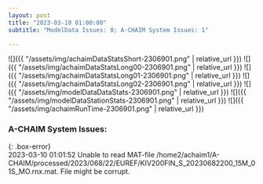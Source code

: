 ```yaml
---
layout: post
title: "2023-03-10 01:00:00"
subtitle: "ModelData Issues: 0; A-CHAIM System Issues: 1"

---
```


![]({{ "/assets/img/achaimDataStatsShort-2306901.png" | relative_url }})
![]({{ "/assets/img/achaimDataStatsLong00-2306901.png" | relative_url }})
![]({{ "/assets/img/achaimDataStatsLong01-2306901.png" | relative_url }})
![]({{ "/assets/img/achaimDataStatsLong02-2306901.png" | relative_url }})
![]({{ "/assets/img/modelDataDataStats-2306901.png" | relative_url }})
![]({{ "/assets/img/modelDataStationStats-2306901.png" | relative_url }})
![]({{ "/assets/img/achaimRunTime-2306901.png" | relative_url }})


### A-CHAIM System Issues:  
  
{: .box-error}  
2023-03-10 01:01:52 Unable to read MAT-file /home2/achaim1/A-CHAIM/processed/2023/068/22/EUREF/KIV200FIN_S_20230682200_15M_01S_MO.rnx.mat. File might be corrupt.  
